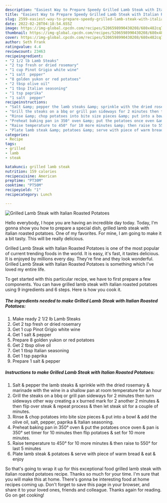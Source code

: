 ```yaml
---
description: "Easiest Way to Prepare Speedy Grilled Lamb Steak with Italian Roasted Potatoes"
title: "Easiest Way to Prepare Speedy Grilled Lamb Steak with Italian Roasted Potatoes"
slug: 2599-easiest-way-to-prepare-speedy-grilled-lamb-steak-with-italian-roasted-potatoes
date: 2022-02-28T04:18:54.655Z
image: https://img-global.cpcdn.com/recipes/5206598990430208/680x482cq70/grilled-lamb-steak-with-italian-roasted-potatoes-recipe-main-photo.jpg
thumbnail: https://img-global.cpcdn.com/recipes/5206598990430208/680x482cq70/grilled-lamb-steak-with-italian-roasted-potatoes-recipe-main-photo.jpg
cover: https://img-global.cpcdn.com/recipes/5206598990430208/680x482cq70/grilled-lamb-steak-with-italian-roasted-potatoes-recipe-main-photo.jpg
author: Seth Frank
ratingvalue: 4.4
reviewcount: 23463
recipeingredient:
- "2 1/2 lb Lamb Steaks"
- "2 tsp fresh or dried rosemary"
- "1 cup Pinot Grigio white wine"
- "1 salt  pepper"
- "8 golden yukon or red potatoes"
- "2 tbsp olive oil"
- "1 tbsp Italian seasoning"
- "1 tsp paprika"
- "1 salt  pepper"
recipeinstructions:
- "Salt &amp; pepper the lamb steaks &amp; sprinkle with the dried rosemary &amp; marinade with the wine in a shallow pan at room temperature for an hour"
- "Grill the steaks on a bbq or grill pan sideways for 2 minutes then turn sideways other way creating a x burned mark for 2 another 2 minutes &amp; then flip over steak &amp; repeat process &amp; then let steak sit for a couple of minutes."
- "Rinse &amp; chop potatoes into bite size pieces &amp; put into a bowl &amp; add the olive oil, salt, pepper, paprika &amp; Italian seasoning."
- "Preheat baking pan in 350° oven &amp; put the potatoes once oven &amp; pan is 350° set timer for 10 minutes then flip potatoes &amp; set for 10 more minutes."
- "Raise temperature to 450° for 10 more minutes &amp; then raise to 550° for last 5 minutes"
- "Plate lamb steak &amp; potatoes &amp; serve with piece of warm bread &amp; eat &amp; enjoy"
categories:
- Recipe
tags:
- grilled
- lamb
- steak

katakunci: grilled lamb steak 
nutrition: 159 calories
recipecuisine: American
preptime: "PT30M"
cooktime: "PT50M"
recipeyield: "1"
recipecategory: Lunch

---
```



![Grilled Lamb Steak with Italian Roasted Potatoes](https://img-global.cpcdn.com/recipes/5206598990430208/680x482cq70/grilled-lamb-steak-with-italian-roasted-potatoes-recipe-main-photo.jpg)

Hello everybody, I hope you are having an incredible day today. Today, I'm gonna show you how to prepare a special dish, grilled lamb steak with italian roasted potatoes. One of my favorites. For mine, I am going to make it a bit tasty. This will be really delicious.

Grilled Lamb Steak with Italian Roasted Potatoes is one of the most popular of current trending foods in the world. It is easy, it's fast, it tastes delicious. It is enjoyed by millions every day. They're fine and they look wonderful. Grilled Lamb Steak with Italian Roasted Potatoes is something which I've loved my entire life.




To get started with this particular recipe, we have to first prepare a few components. You can have grilled lamb steak with italian roasted potatoes using 9 ingredients and 6 steps. Here is how you cook it.

<!--inarticleads1-->

##### The ingredients needed to make Grilled Lamb Steak with Italian Roasted Potatoes:

1. Make ready 2 1/2 lb Lamb Steaks
1. Get 2 tsp fresh or dried rosemary
1. Get 1 cup Pinot Grigio white wine
1. Get 1 salt &amp; pepper
1. Prepare 8 golden yukon or red potatoes
1. Get 2 tbsp olive oil
1. Get 1 tbsp Italian seasoning
1. Get 1 tsp paprika
1. Prepare 1 salt &amp; pepper




<!--inarticleads2-->

##### Instructions to make Grilled Lamb Steak with Italian Roasted Potatoes:

1. Salt &amp; pepper the lamb steaks &amp; sprinkle with the dried rosemary &amp; marinade with the wine in a shallow pan at room temperature for an hour
1. Grill the steaks on a bbq or grill pan sideways for 2 minutes then turn sideways other way creating a x burned mark for 2 another 2 minutes &amp; then flip over steak &amp; repeat process &amp; then let steak sit for a couple of minutes.
1. Rinse &amp; chop potatoes into bite size pieces &amp; put into a bowl &amp; add the olive oil, salt, pepper, paprika &amp; Italian seasoning.
1. Preheat baking pan in 350° oven &amp; put the potatoes once oven &amp; pan is 350° set timer for 10 minutes then flip potatoes &amp; set for 10 more minutes.
1. Raise temperature to 450° for 10 more minutes &amp; then raise to 550° for last 5 minutes
1. Plate lamb steak &amp; potatoes &amp; serve with piece of warm bread &amp; eat &amp; enjoy




So that's going to wrap it up for this exceptional food grilled lamb steak with italian roasted potatoes recipe. Thanks so much for your time. I'm sure that you will make this at home. There's gonna be interesting food at home recipes coming up. Don't forget to save this page in your browser, and share it to your loved ones, friends and colleague. Thanks again for reading. Go on get cooking!
